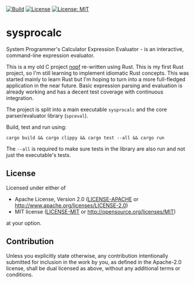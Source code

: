 [![Build](https://github.com/Teknomancer/sysprocalc/workflows/build/badge.svg)](https://github.com/Teknomancer/sysprocalc/actions?query=workflow%3ABuild)
[![License](https://img.shields.io/badge/license-Apache%202.0-blue)](https://opensource.org/licenses/Apache-2.0)
[![License: MIT](https://img.shields.io/badge/license-MIT-blue)](https://opensource.org/licenses/MIT)
  
# sysprocalc
System Programmer's Calculator Expression Evaluator - is an interactive, command-line expression evaluator.

This is a my old C project [nopf](https://github.com/Teknomancer/nopf) re-written using Rust. This is my first Rust project, so I'm still learning to implement idiomatic Rust concepts. This was started mainly to learn Rust but I'm hoping to turn into a more full-fledged application in the near future. Basic expression parsing and evaluation is already working and has a decent test coverage with continuous integration.

The project is split into a main executable `sysprocalc` and the core parser/evaluator library (`spceval`).

Build, test and run using:
```
cargo build && cargo clippy && cargo test --all && cargo run
```

The `--all` is required to make sure tests in the library are also run and not just the executable's tests.

## License

Licensed under either of

 * Apache License, Version 2.0
   ([LICENSE-APACHE](LICENSE-APACHE) or http://www.apache.org/licenses/LICENSE-2.0)
 * MIT license
   ([LICENSE-MIT](LICENSE-MIT) or http://opensource.org/licenses/MIT)

at your option.

## Contribution

Unless you explicitly state otherwise, any contribution intentionally submitted
for inclusion in the work by you, as defined in the Apache-2.0 license, shall be
dual licensed as above, without any additional terms or conditions.
